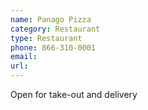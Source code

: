 ```yaml
---
name: Panago Pizza
category: Restaurant
type: Restaurant
phone: 866-310-0001
email: 
url: 
---
```


Open for take-out and delivery